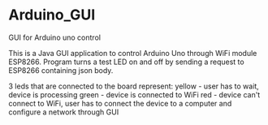 # Arduino_GUI
GUI for Arduino uno control

This is a Java GUI application to control Arduino Uno through WiFi module ESP8266. 
Program turns a test LED on and off by sending a request to ESP8266 containing json body.

3 leds that are connected to the board represent:
 yellow - user has to wait, device is processing
 green - device is connected to WiFi
 red - device can't connect to WiFi, user has to connect the device to a computer and configure a network through GUI 
 
 
